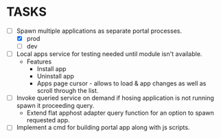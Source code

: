 # TASKS

* [ ] Spawn multiple applications as separate portal processes.
  * [x] prod
  * [ ] dev
* [ ] Local apps service for testing needed until module isn't available.
  * Features
    * Install app
    * Uninstall app
    * Apps page cursor - allows to load & app changes as well as scroll through the list.
* [ ] Invoke queried service on demand if hosing application is not running spawn it proceeding query.   
  * Extend flat apphost adapter query function for an option to spawn requested app.
* [ ] Implement a cmd for building portal app along with js scripts.
